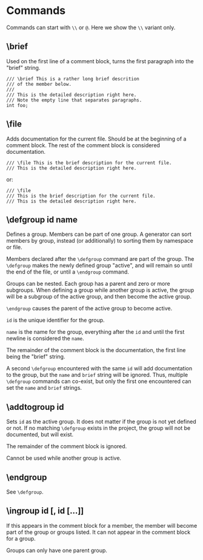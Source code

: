 # Commands

Commands can start with `\\` or `@`. Here we show the `\\` variant only.

## \brief 

Used on the first line of a comment block, turns the first paragraph into the "brief" string.
```
/// \brief This is a rather long brief descrition
/// of the member below.
///
/// This is the detailed description right here.
/// Note the empty line that separates paragraphs.
int foo;
```

## \file

Adds documentation for the current file. Should be at the beginning of a comment block.
The rest of the comment block is considered documentation.
```
/// \file This is the brief description for the current file.
/// This is the detailed description right here.
```
or:
```
/// \file
/// This is the brief description for the current file.
/// This is the detailed description right here.
```

## \defgroup id name

Defines a group. Members can be part of one group. A generator can sort members by group,
instead (or additionally) to sorting them by namespace or file.

Members declared after the `\defgroup` command are part of the group. The `\defgroup` makes
the newly defined group "active", and will remain so until the end of the file, or until
a `\endgroup` command.

Groups can be nested. Each group has a parent and zero or more subgroups. When defining
a group while another group is active, the group will be a subgroup of the active group,
and then become the active group. 

`\endgroup` causes the parent of the active group to become active.

`id` is the unique identifier for the group.

`name` is the name for the group, everything after the `id` and until the first newline
is considered the `name`.

The remainder of the comment block is the documentation, the first line being the "brief"
string.

A second `\defgroup` encountered with the same `id` will add documentation to the group,
but the `name` and `brief` string will be ignored. Thus, multiple `\defgroup` commands
can co-exist, but only the first one encountered can set the `name` and `brief` strings.

## \addtogroup id

Sets `id` as the active group. It does not matter if the group is not yet defined or not.
If no matching `\defgroup` exists in the project, the group will not be documented, but will
exist.

The remainder of the comment block is ignored.

Cannot be used while another group is active.

## \endgroup

See `\defgroup`.

## \ingroup id [, id [...]]

If this appears in the comment block for a member, the member will become part of the
group or groups listed. It can not appear in the comment block for a group.

Groups can only have one parent group. 
